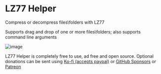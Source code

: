 # LZ77 Helper
Compress or decompress files\folders with LZ77

Supports drag and drop of one or more files\folders; also supports command line arguments

![image](https://github.com/xflak/lz77helper/assets/11338309/b5f15d51-214c-4b33-bbe3-6ac437269e54)

LZ77 Helper is completely free to use, ad free and open source. Optional donations can be sent using [Ko-fi (accepts paypal)](https://ko-fi.com/T6T3JYHBO) or [GitHub Sponsors](https://github.com/sponsors/xflak) or [Patreon](https://www.patreon.com/join/10186747/checkout)
